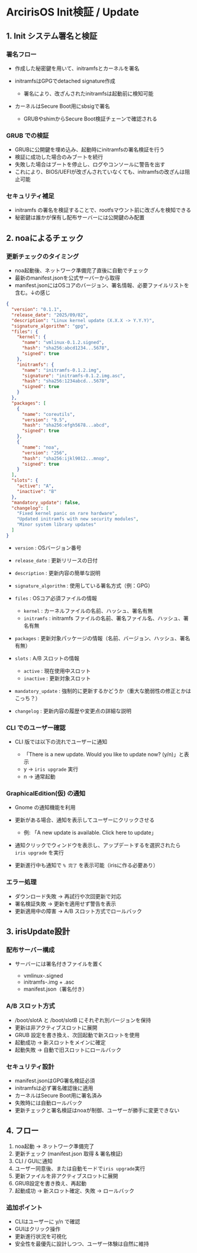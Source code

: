 # ArcirisOS Init検証 / Update

## 1. Init システム署名と検証

### 署名フロー

* 作成した秘密鍵を用いて、initramfsとカーネルを署名
* initramfsはGPGでdetached signature作成

  * 署名により、改ざんされたinitramfsは起動前に検知可能
* カーネルはSecure Boot用にsbsigで署名

  * GRUBやshimからSecure Boot検証チェーンで確認される

### GRUB での検証

* GRUBに公開鍵を埋め込み、起動時にinitramfsの署名検証を行う
* 検証に成功した場合のみブートを続行
* 失敗した場合はブートを停止し、ログやコンソールに警告を出す
* これにより、BIOS/UEFIが改ざんされていなくても、initramfsの改ざんは阻止可能

### セキュリティ補足

* initramfs の署名を検証することで、rootfsマウント前に改ざんを検知できる
* 秘密鍵は誰かが保有し配布サーバーには公開鍵のみ配置

## 2. noaによるチェック

### 更新チェックのタイミング

* noa起動後、ネットワーク準備完了直後に自動でチェック
* 最新のmanifest.jsonを公式サーバーから取得
* manifest.jsonにはOSコアのバージョン、署名情報、必要ファイルリストを含む。↓の感じ

```json
{
  "version": "0.1.1",
  "release_date": "2025/09/02",
  "description": "Linux kernel update (X.X.X -> Y.Y.Y)",
  "signature_algorithm": "gpg",
  "files": {
    "kernel": {
      "name": "vmlinux-0.1.2.signed",
      "hash": "sha256:abcd1234...5678",
      "signed": true
    },
    "initramfs": {
      "name": "initramfs-0.1.2.img",
      "signature": "initramfs-0.1.2.img.asc",
      "hash": "sha256:1234abcd...5678",
      "signed": true
    }
  },
  "packages": [
    {
      "name": "coreutils",
      "version": "9.5",
      "hash": "sha256:efgh5678...abcd",
      "signed": true
    },
    {
      "name": "noa",
      "version": "256",
      "hash": "sha256:ijkl9012...mnop",
      "signed": true
    }
  ],
  "slots": {
    "active": "A",
    "inactive": "B"
  },
  "mandatory_update": false,
  "changelog": [
    "Fixed kernel panic on rare hardware",
    "Updated initramfs with new security modules",
    "Minor system library updates"
  ]
}
```
* `version` : OSバージョン番号
* `release_date` : 更新リリースの日付
* `description` : 更新内容の簡単な説明
* `signature_algorithm` : 使用している署名方式（例：GPG）
* `files` : OSコア必須ファイルの情報

  * `kernel` : カーネルファイルの名前、ハッシュ、署名有無
  * `initramfs` : initramfs ファイルの名前、署名ファイル名、ハッシュ、署名有無
* `packages` : 更新対象パッケージの情報（名前、バージョン、ハッシュ、署名有無）
* `slots` : A/B スロットの情報

  * `active` : 現在使用中スロット
  * `inactive` : 更新対象スロット
* `mandatory_update` : 強制的に更新するかどうか（重大な脆弱性の修正とかはこっち？）
* `changelog` : 更新内容の履歴や変更点の詳細な説明


### CLI でのユーザー確認

* CLI 版では以下の流れでユーザーに通知

  * 「There is a new update. Would you like to update now? (y/n)」と表示
  * y → `iris upgrade` 実行
  * n → 通常起動

### GraphicalEdition(仮) の通知
* Gnome の通知機能を利用
* 更新がある場合、通知を表示してユーザーにクリックさせる

  * 例: 「A new update is available. Click here to update」
* 通知クリックでウィンドウを表示し、アップデートするを選択されたら `iris upgrade` を実行
* 更新進行中も通知で `% 完了` を表示可能（irisに作る必要あり）

### エラー処理

* ダウンロード失敗 → 再試行や次回更新で対応
* 署名検証失敗 → 更新を適用せず警告を表示
* 更新適用中の障害 → A/B スロット方式でロールバック

## 3. irisUpdate設計

### 配布サーバー構成

* サーバーには署名付きファイルを置く

  * vmlinux-<version>.signed
  * initramfs-<version>.img + .asc
  * manifest.json（署名付き）

### A/B スロット方式

* /boot/slotA と /boot/slotB にそれぞれ別バージョンを保持
* 更新は非アクティブスロットに展開
* GRUB 設定を書き換え、次回起動で新スロットを使用
* 起動成功 → 新スロットをメインに確定
* 起動失敗 → 自動で旧スロットにロールバック

### セキュリティ設計

* manifest.jsonはGPG署名検証必須
* initramfsは必ず署名確認後に適用
* カーネルはSecure Boot用に署名済み
* 失敗時には自動ロールバック
* 更新チェックと署名検証はnoaが制御、ユーザーが勝手に変更できない

## 4. フロー

1. noa起動 → ネットワーク準備完了
2. 更新チェック (manifest.json 取得 & 署名検証)
3. CLI / GUIに通知
4. ユーザー同意後、または自動モードで`iris upgrade`実行
5. 更新ファイルを非アクティブスロットに展開
6. GRUB設定を書き換え、再起動
7. 起動成功 → 新スロット確定、失敗 → ロールバック

### 追加ポイント

* CLIはユーザーに y/n で確認
* GUIはクリック操作
* 更新進行状況を可視化
* 安全性を最優先に設計しつつ、ユーザー体験は自然に維持
